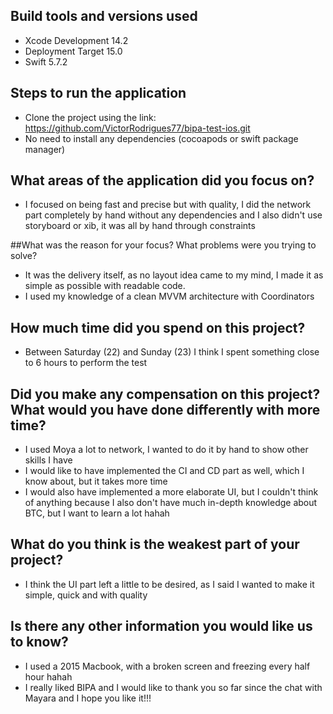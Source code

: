 ## Build tools and versions used

- Xcode Development 14.2
- Deployment Target 15.0
- Swift 5.7.2

## Steps to run the application

- Clone the project using the link: https://github.com/VictorRodrigues77/bipa-test-ios.git
- No need to install any dependencies (cocoapods or swift package manager)

## What areas of the application did you focus on?

- I focused on being fast and precise but with quality, I did the network part completely by hand without any dependencies and I also didn't use storyboard or xib, it was all by hand through constraints

##What was the reason for your focus? What problems were you trying to solve?

- It was the delivery itself, as no layout idea came to my mind, I made it as simple as possible with readable code.
- I used my knowledge of a clean MVVM architecture with Coordinators

## How much time did you spend on this project?

- Between Saturday (22) and Sunday (23) I think I spent something close to 6 hours to perform the test

## Did you make any compensation on this project? What would you have done differently with more time?

- I used Moya a lot to network, I wanted to do it by hand to show other skills I have
- I would like to have implemented the CI and CD part as well, which I know about, but it takes more time
- I would also have implemented a more elaborate UI, but I couldn't think of anything because I also don't have much in-depth knowledge about BTC, but I want to learn a lot hahah

## What do you think is the weakest part of your project?

- I think the UI part left a little to be desired, as I said I wanted to make it simple, quick and with quality

## Is there any other information you would like us to know?

- I used a 2015 Macbook, with a broken screen and freezing every half hour hahah
- I really liked BIPA and I would like to thank you so far since the chat with Mayara and I hope you like it!!!
